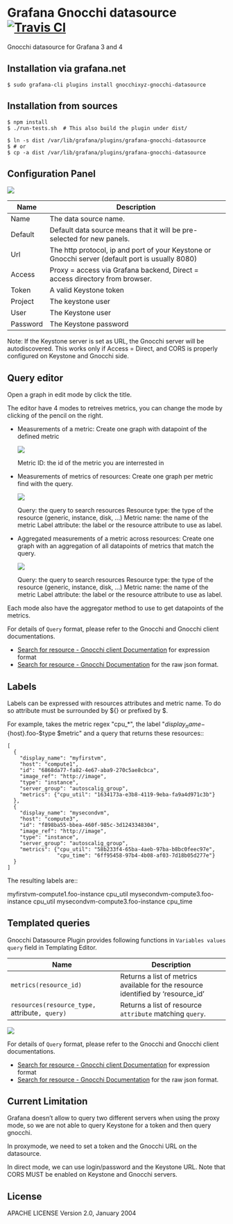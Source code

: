 # Grafana Gnocchi datasource [![Travis CI](https://travis-ci.org/gnocchixyz/grafana-gnocchi-datasource.png?branch=master)](https://travis-ci.org/gnocchixyz/grafana-gnocchi-datasource)

Gnocchi datasource for Grafana 3 and 4

## Installation via grafana.net

    $ sudo grafana-cli plugins install gnocchixyz-gnocchi-datasource


## Installation from sources

    $ npm install
    $ ./run-tests.sh  # This also build the plugin under dist/

    $ ln -s dist /var/lib/grafana/plugins/grafana-gnocchi-datasource
    $ # or
    $ cp -a dist /var/lib/grafana/plugins/grafana-gnocchi-datasource


## Configuration Panel

![](https://raw.githubusercontent.com/gnocchixyz/grafana-gnocchi-datasource/master/docs/add_datasource_gnocchi.png)

Name | Description
------------ | -------------
Name | The data source name.
Default | Default data source means that it will be pre-selected for new panels.
Url | The http protocol, ip and port of your Keystone or Gnocchi server (default port is usually 8080)
Access | Proxy = access via Grafana backend, Direct = access directory from browser.
Token | A valid Keystone token
Project | The keystone user
User | The Keystone user
Password | The Keystone password

Note: If the Keystone server is set as URL, the Gnocchi server will be autodiscovered.
This works only if Access = Direct, and CORS is properly configured on Keystone and Gnocchi side.

## Query editor

Open a graph in edit mode by click the title.

The editor have 4 modes to retreives metrics, you can change the mode by clicking of the pencil on the right.

* Measurements of a metric:
  Create one graph with datapoint of the defined metric

  ![](https://raw.githubusercontent.com/gnocchixyz/grafana-gnocchi-datasource/master/docs/gnocchi_query_mode1.png)

  Metric ID: the id of the metric you are interrested in

* Measurements of metrics of resources:
  Create one graph per metric find with the query.

  ![](https://raw.githubusercontent.com/gnocchixyz/grafana-gnocchi-datasource/master/docs/gnocchi_query_mode3.png)

  Query: the query to search resources
  Resource type: the type of the resource (generic, instance, disk, ...)
  Metric name: the name of the metric
  Label attribute: the label or the resource attribute to use as label.

* Aggregated measurements of a metric across resources:
  Create one graph with an aggregation of all datapoints of metrics that match the query.

  ![](https://raw.githubusercontent.com/gnocchixyz/grafana-gnocchi-datasource/master/docs/gnocchi_query_mode4.png)

  Query: the query to search resources
  Resource type: the type of the resource (generic, instance, disk, ...)
  Metric name: the name of the metric
  Label attribute: the label or the resource attribute to use as label.

Each mode also have the aggregator method to use to get datapoints of the metrics.

For details of `Query` format, please refer to the Gnocchi and Gnocchi client documentations.

- [Search for resource - Gnocchi client Documentation](http://gnocchi.xyz/gnocchiclient/shell.html#gnocchi-resource-search) for expression format
- [Search for resource - Gnocchi Documentation](http://gnocchi.xyz/rest.html#searching-for-resources) for the raw json format.

## Labels

Labels can be expressed with resources attributes and metric name. To do so attribute must be surrounded by ${} or prefixed by $.

For example, takes the metric regex "cpu_*", the label
"$display_name-${host}.foo-$type $metric" and a query that returns these
resources::

    [
      {
        "display_name": "myfirstvm",
        "host": "compute1",
        "id": "6868da77-fa82-4e67-aba9-270c5ae8cbca",
        "image_ref": "http://image",
        "type": "instance",
        "server_group": "autoscalig_group",
        "metrics": {"cpu_util": "1634173a-e3b8-4119-9eba-fa9a4d971c3b"}
      },
      {
        "display_name": "mysecondvm",
        "host": "compute3",
        "id": "f898ba55-bbea-460f-985c-3d1243348304",
        "image_ref": "http://image",
        "type": "instance",
        "server_group": "autoscalig_group",
        "metrics": {"cpu_util": "58b233f4-65ba-4aeb-97ba-b8bc0feec97e",
                    "cpu_time": "6ff95458-97b4-4b08-af03-7d18b05d277e"}
      }
    ]

The resulting labels are::

  myfirstvm-compute1.foo-instance cpu_util
  mysecondvm-compute3.foo-instance cpu_util
  mysecondvm-compute3.foo-instance cpu_time

## Templated queries

Gnocchi Datasource Plugin provides following functions in `Variables values query` field in Templating Editor.

Name | Description
| ------- | --------|
`metrics(resource_id)`  | Returns a list of metrics available for the resource identified by ‘resource_id’
`resources(resource_type, `attribute`, query)` | Returns a list of resource `attribute` matching `query`.

  ![](https://raw.githubusercontent.com/gnocchixyz/grafana-gnocchi-datasource/master/docs/gnocchi_templating.png)

For details of `Query` format, please refer to the Gnocchi and Gnocchi client documentations.

- [Search for resource - Gnocchi client Documentation](http://gnocchi.xyz/gnocchiclient/shell.html#gnocchi-resource-search) for expression format
- [Search for resource - Gnocchi Documentation](http://gnocchi.xyz/rest.html#searching-for-resources) for the raw json format.

## Current Limitation

Grafana doesn’t allow to query two different servers when using the proxy mode,
so we are not able to query Keystone for a token and then query gnocchi.

In proxymode, we need to set a token and the Gnocchi URL on the datasource.

In direct mode, we can use login/password and the Keystone URL.
Note that CORS MUST be enabled on Keystone and Gnocchi servers.

## License

APACHE LICENSE Version 2.0, January 2004
